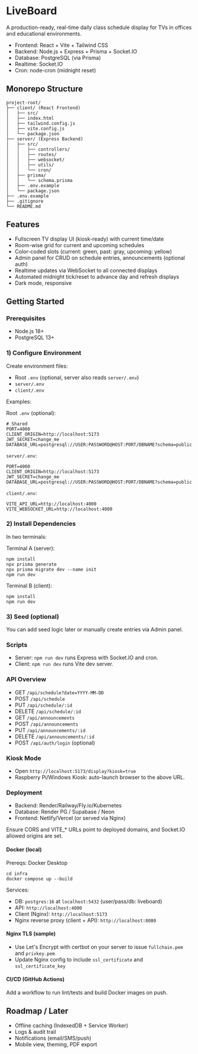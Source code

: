 # LiveBoard

A production-ready, real-time daily class schedule display for TVs in offices and educational environments.

- Frontend: React + Vite + Tailwind CSS
- Backend: Node.js + Express + Prisma + Socket.IO
- Database: PostgreSQL (via Prisma)
- Realtime: Socket.IO
- Cron: node-cron (midnight reset)

## Monorepo Structure

```
project-root/
├── client/ (React Frontend)
│   ├── src/
│   ├── index.html
│   ├── tailwind.config.js
│   ├── vite.config.js
│   └── package.json
├── server/ (Express Backend)
│   ├── src/
│   │   ├── controllers/
│   │   ├── routes/
│   │   ├── websocket/
│   │   ├── utils/
│   │   └── cron/
│   ├── prisma/
│   │   └── schema.prisma
│   ├── .env.example
│   └── package.json
├── .env.example
├── .gitignore
└── README.md
```

## Features

- Fullscreen TV display UI (kiosk-ready) with current time/date
- Room-wise grid for current and upcoming schedules
- Color-coded slots (current: green, past: gray, upcoming: yellow)
- Admin panel for CRUD on schedule entries, announcements (optional auth)
- Realtime updates via WebSocket to all connected displays
- Automated midnight tick/reset to advance day and refresh displays
- Dark mode, responsive

## Getting Started

### Prerequisites
- Node.js 18+
- PostgreSQL 13+

### 1) Configure Environment

Create environment files:

- Root `.env` (optional, server also reads `server/.env`)
- `server/.env`
- `client/.env`

Examples:

Root `.env` (optional):
```
# Shared
PORT=4000
CLIENT_ORIGIN=http://localhost:5173
JWT_SECRET=change_me
DATABASE_URL=postgresql://USER:PASSWORD@HOST:PORT/DBNAME?schema=public
```

`server/.env`:
```
PORT=4000
CLIENT_ORIGIN=http://localhost:5173
JWT_SECRET=change_me
DATABASE_URL=postgresql://USER:PASSWORD@HOST:PORT/DBNAME?schema=public
```

`client/.env`:
```
VITE_API_URL=http://localhost:4000
VITE_WEBSOCKET_URL=http://localhost:4000
```

### 2) Install Dependencies

In two terminals:

Terminal A (server):
```
npm install
npx prisma generate
npx prisma migrate dev --name init
npm run dev
```

Terminal B (client):
```
npm install
npm run dev
```

### 3) Seed (optional)
You can add seed logic later or manually create entries via Admin panel.

### Scripts
- Server: `npm run dev` runs Express with Socket.IO and cron.
- Client: `npm run dev` runs Vite dev server.

### API Overview
- GET `/api/schedule?date=YYYY-MM-DD`
- POST `/api/schedule`
- PUT `/api/schedule/:id`
- DELETE `/api/schedule/:id`
- GET `/api/announcements`
- POST `/api/announcements`
- PUT `/api/announcements/:id`
- DELETE `/api/announcements/:id`
- POST `/api/auth/login` (optional)

### Kiosk Mode
- Open `http://localhost:5173/display?kiosk=true`
- Raspberry Pi/Windows Kiosk: auto-launch browser to the above URL.

### Deployment
- Backend: Render/Railway/Fly.io/Kubernetes
- Database: Render PG / Supabase / Neon
- Frontend: Netlify/Vercel (or served via Nginx)

Ensure CORS and VITE_* URLs point to deployed domains, and Socket.IO allowed origins are set.

#### Docker (local)

Prereqs: Docker Desktop

```
cd infra
docker compose up --build
```

Services:
- DB: `postgres:16` at `localhost:5432` (user/pass/db: liveboard)
- API: `http://localhost:4000`
- Client (Nginx): `http://localhost:5173`
- Nginx reverse proxy (client + API): `http://localhost:8080`

#### Nginx TLS (sample)
- Use Let's Encrypt with certbot on your server to issue `fullchain.pem` and `privkey.pem`
- Update Nginx config to include `ssl_certificate` and `ssl_certificate_key`

#### CI/CD (GitHub Actions)
Add a workflow to run lint/tests and build Docker images on push.

## Roadmap / Later
- Offline caching (IndexedDB + Service Worker)
- Logs & audit trail
- Notifications (email/SMS/push)
- Mobile view, theming, PDF export
